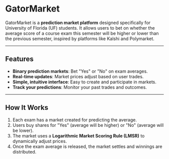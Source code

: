 # GatorMarket

GatorMarket is a **prediction market platform** designed specifically for University of Florida (UF) students. It allows users to bet on whether the average score of a course exam this semester will be higher or lower than the previous semester, inspired by platforms like Kalshi and Polymarket.

---

## Features

- **Binary prediction markets**: Bet "Yes" or "No" on exam averages.  
- **Real-time updates**: Market prices adjust based on user trades.  
- **Simple, intuitive interface**: Easy to create and participate in markets.  
- **Track your predictions**: Monitor your past trades and outcomes.  

---

## How It Works

1. Each exam has a market created for predicting the average.  
2. Users buy shares for "Yes" (average will be higher) or "No" (average will be lower).  
3. The market uses a **Logarithmic Market Scoring Rule (LMSR)** to dynamically adjust prices.  
4. Once the exam average is released, the market settles and winnings are distributed.  
